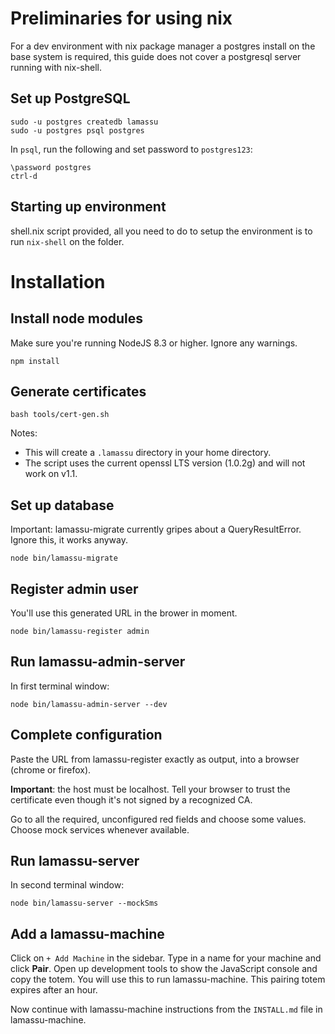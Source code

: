 # Preliminaries for using nix

For a dev environment with nix package manager a postgres install on the base system is required, this guide does not cover a postgresql server running with nix-shell.

## Set up PostgreSQL

```
sudo -u postgres createdb lamassu
sudo -u postgres psql postgres
```

In ``psql``, run the following and set password to ``postgres123``:

```
\password postgres
ctrl-d
```

## Starting up environment

shell.nix script provided, all you need to do to setup the environment is to run `nix-shell` on the folder. 

# Installation

## Install node modules

Make sure you're running NodeJS 8.3 or higher. Ignore any warnings.

```
npm install
```

## Generate certificates

```
bash tools/cert-gen.sh
```

Notes: 
  - This will create a ``.lamassu`` directory in your home directory.
  - The script uses the current openssl LTS version (1.0.2g) and will not work on v1.1.
  
## Set up database

Important: lamassu-migrate currently gripes about a QueryResultError. Ignore this, it works anyway.

```
node bin/lamassu-migrate
```

## Register admin user

You'll use this generated URL in the brower in moment.

```
node bin/lamassu-register admin
```

## Run lamassu-admin-server

In first terminal window:

```
node bin/lamassu-admin-server --dev
```

## Complete configuration

Paste the URL from lamassu-register exactly as output, into a browser (chrome or firefox).

**Important**: the host must be localhost. Tell your browser to trust the certificate even though it's not signed by a recognized CA.

Go to all the required, unconfigured red fields and choose some values. Choose mock services whenever available.

## Run lamassu-server

In second terminal window:

```
node bin/lamassu-server --mockSms
```

## Add a lamassu-machine

Click on ``+ Add Machine`` in the sidebar. Type in a name for your machine and click **Pair**. Open up development tools to show the JavaScript console and copy the totem. You will use this to run lamassu-machine. This pairing totem expires after an hour.

Now continue with lamassu-machine instructions from the ``INSTALL.md`` file in lamassu-machine.
